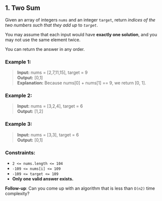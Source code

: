 ## 1. Two Sum

Given an array of integers `nums` and an integer `target`, return *indices of the two numbers such that they add up* to _`target`_.

You may assume that each input would have **exactly one solution**, and you may not use the same element twice.  

You can return the answer in any order.

### Example 1:

>**Input:** nums = [2,7,11,15], target = 9  
> **Output:** [0,1]  
> **Explanation:** Because nums[0] + nums[1] == 9, we return [0, 1].  

### Example 2:

>  **Input:** nums = [3,2,4], target = 6  
> **Output:** [1,2]  

### Example 3:

>  **Input:** nums = [3,3], target = 6  
> **Output:** [0,1]  

### Constraints:

- `2 <= nums.length <= 104`
- `-109 <= nums[i] <= 109`
- `-109 <= target <= 109`
-  **Only one valid answer exists.**

**Follow-up**: Can you come up with an algorithm that is less than `O(n2)` time complexity?